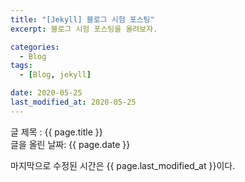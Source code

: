 ```yaml
---
title: "[Jekyll] 블로그 시험 포스팅"
excerpt: 블로그 시험 포스팅을 올려보자.

categories:
  - Blog
tags:
  - [Blog, jekyll]

date: 2020-05-25
last_modified_at: 2020-05-25
---
```


글 제목 : {{ page.title }}
<br>
글을 올린 날짜: {{ page.date }}

마지막으로 수정된 시간은 {{ page.last_modified_at }}이다.

